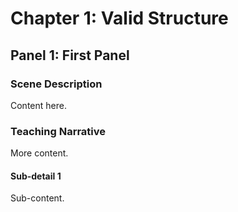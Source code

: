 # Chapter 1: Valid Structure

## Panel 1: First Panel

### Scene Description

Content here.

### Teaching Narrative

More content.

#### Sub-detail 1

Sub-content.
